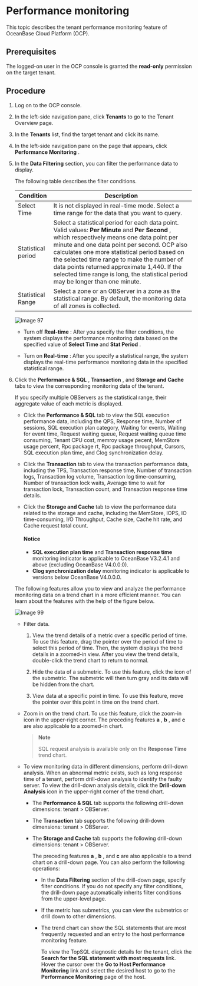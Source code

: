 Performance monitoring
===========================================

This topic describes the tenant performance monitoring feature of OceanBase Cloud Platform (OCP).

Prerequisites
----------------------------------

The logged-on user in the OCP console is granted the **read-only** permission on the target tenant.

Procedure
------------------------------

1. Log on to the OCP console.

2. In the left-side navigation pane, click **Tenants** to go to the Tenant Overview page.

3. In the **Tenants** list, find the target tenant and click its name.

4. In the left-side navigation pane on the page that appears, click **Performance Monitoring** .

5. In the **Data Filtering** section, you can filter the performance data to display.

   The following table describes the filter conditions.

   |   **Condition**    |                                                                                                                                                                                                                **Description**                                                                                                                                                                                                                 |
   |--------------------|------------------------------------------------------------------------------------------------------------------------------------------------------------------------------------------------------------------------------------------------------------------------------------------------------------------------------------------------------------------------------------------------------------------------------------------------|
   | Select Time        | It is not displayed in real-time mode.  Select a time range for the data that you want to query.                                                                                                                                                                                                                                                                                                                               |
   | Statistical period | Select a statistical period for each data point. Valid values: **Per Minute** and **Per Second** , which respectively means one data point per minute and one data point per second.  OCP also calculates one more statistical period based on the selected time range to make the number of data points returned approximate 1,440. If the selected time range is long, the statistical period may be longer than one minute. |
   | Statistical Range  | Select a zone or an OBServer in a zone as the statistical range. By default, the monitoring data of all zones is collected.                                                                                                                                                                                                                                                                                                                    |

   ![Image 97](https://obbusiness-private.oss-cn-shanghai.aliyuncs.com/doc/img/ocp/401/tentent-%20performence-en.png)

   * Turn off **Real-time** : After you specify the filter conditions, the system displays the performance monitoring data based on the specified value of **Select Time** and **Stat Period** .

   * Turn on **Real-time** : After you specify a statistical range, the system displays the real-time performance monitoring data in the specified statistical range.

6. Click the **Performance \& SQL** , **Transaction** , and **Storage and Cache** tabs to view the corresponding monitoring data of the tenant.

   If you specify multiple OBServers as the statistical range, their aggregate value of each metric is displayed.

   * Click the **Performance \& SQL** tab to view the SQL execution performance data, including the QPS, Response time, Number of sessions, SQL execution plan category, Waiting for events, Waiting for event time, Request waiting queue, Request waiting queue time consuming, Tenant CPU cost, memroy usage pecent, MemStore usage percent, Rpc package rt, Rpc package throughput, Cursors, SQL execution plan time, and Clog synchronization delay.

   * Click the **Transaction** tab to view the transaction performance data, including the TPS, Transaction response time, Number of transaction logs, Transaction log volume, Transaction log time-consuming, Number of transaction lock waits, Average time to wait for transaction lock, Transaction count, and Transaction response time details.

   * Click the **Storage and Cache** tab to view the performance data related to the storage and cache, including the MemStore, IOPS, IO time-consuming, I/O Throughput, Cache size, Cache hit rate, and Cache request total count.

      <main id="notice" type='notice'>
      <h4>Notice</h4>
      <p><ul><li><b>SQL execution plan time</b> and <b>Transaction response time</b> monitoring indicator is applicable to OceanBase V3.2.4.1 and above (excluding OceanBase V4.0.0.0).</li><li><b>Clog synchronization delay</b> monitoring indicator is applicable to versions below OceanBase V4.0.0.0.</li></ul></p>
      </main>

   The following features allow you to view and analyze the performance monitoring data on a trend chart in a more efficient manner. You can learn about the features with the help of the figure below.

   ![Image 99](https://help-static-aliyun-doc.aliyuncs.com/assets/img/en-US/4324633561/p440470.png)
   * Filter data.

     1. View the trend details of a metric over a specific period of time. To use this feature, drag the pointer over the period of time to select this period of time. Then, the system displays the trend details in a zoomed-in view. After you view the trend details, double-click the trend chart to return to normal.

     2. Hide the data of a submetric. To use this feature, click the icon of the submetric. The submetric will then turn gray and its data will be hidden from the chart.

     3. View data at a specific point in time. To use this feature, move the pointer over this point in time on the trend chart.

   * Zoom in on the trend chart. To use this feature, click the zoom-in icon in the upper-right corner. The preceding features **a** , **b** , and **c** are also applicable to a zoomed-in chart.

     > **Note**
     >
     > SQL request analysis is available only on the **Response Time** trend chart.

   * To view monitoring data in different dimensions, perform drill-down analysis. When an abnormal metric exists, such as long response time of a tenant, perform drill-down analysis to identify the faulty server. To view the drill-down analysis details, click the **Drill-down Analysis** icon in the upper-right corner of the trend chart.

     * The **Performance \& SQL** tab supports the following drill-down dimensions: tenant \> OBServer.

     * The **Transaction** tab supports the following drill-down dimensions: tenant \> OBServer.

     * The **Storage and Cache** tab supports the following drill-down dimensions: tenant \> OBServer.

       The preceding features **a** , **b** , and **c** are also applicable to a trend chart on a drill-down page. You can also perform the following operations:
       * In the **Data Filtering** section of the drill-down page, specify filter conditions. If you do not specify any filter conditions, the drill-down page automatically inherits filter conditions from the upper-level page.

       * If the metric has submetrics, you can view the submetrics or drill down to other dimensions.

       * The trend chart can show the SQL statements that are most frequently requested and an entry to the host performance monitoring feature.

         To view the TopSQL diagnostic details for the tenant, click the **Search for the SQL statement with most requests** link. Hover the cursor over the **Go to Host Performance Monitoring** link and select the desired host to go to the **Performance Monitoring** page of the host.
